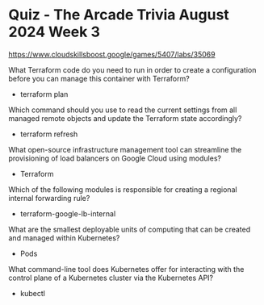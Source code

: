 # Quiz - The Arcade Trivia August 2024 Week 3
https://www.cloudskillsboost.google/games/5407/labs/35069

What Terraform code do you need to run in order to create a configuration before you can manage this container with Terraform?
- terraform plan

Which command should you use to read the current settings from all managed remote objects and update the Terraform state accordingly?
- terraform refresh

What open-source infrastructure management tool can streamline the provisioning of load balancers on Google Cloud using modules?
- Terraform

Which of the following modules is responsible for creating a regional internal forwarding rule?
- terraform-google-lb-internal

What are the smallest deployable units of computing that can be created and managed within Kubernetes?
- Pods

What command-line tool does Kubernetes offer for interacting with the control plane of a Kubernetes cluster via the Kubernetes API?
- kubectl
